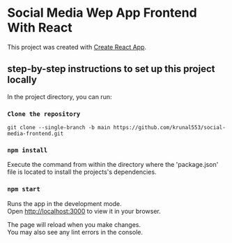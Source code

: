 # Social Media Wep App Frontend With React

This project was created with [Create React App](https://github.com/facebook/create-react-app).

## step-by-step instructions to set up this project locally

In the project directory, you can run:

### `Clone the repository`
```
git clone --single-branch -b main https://github.com/krunal553/social-media-frontend.git
```

### `npm install`
Execute the command from within the directory where the 'package.json' file is located to install the projects's dependencies.


### `npm start`

Runs the app in the development mode.\
Open [http://localhost:3000](http://localhost:3000) to view it in your browser.

The page will reload when you make changes.\
You may also see any lint errors in the console.
